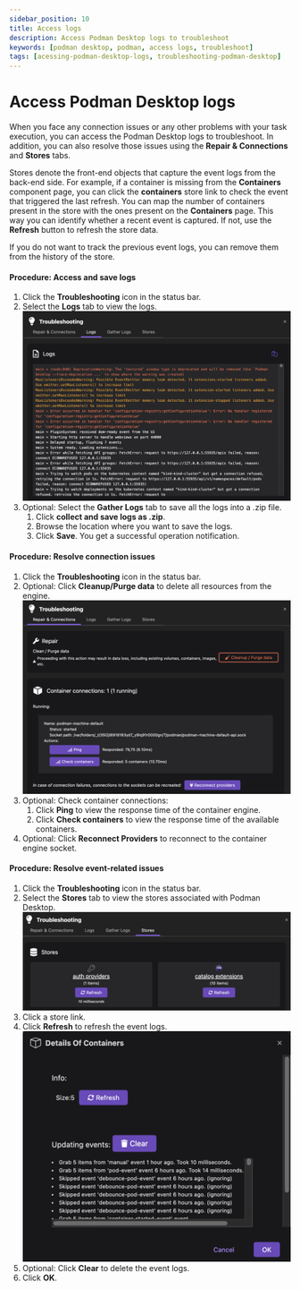```yaml
---
sidebar_position: 10
title: Access logs 
description: Access Podman Desktop logs to troubleshoot
keywords: [podman desktop, podman, access logs, troubleshoot]
tags: [acessing-podman-desktop-logs, troubleshooting-podman-desktop]
---
```


# Access Podman Desktop logs 

When you face any connection issues or any other problems with your task execution, you can access the Podman Desktop logs to troubleshoot. In addition, you can also resolve those issues using the **Repair & Connections** and **Stores** tabs.

Stores denote the front-end objects that capture the event logs from the back-end side. For example, if a container is missing from the **Containers** component page, you can click the **containers** store link to check the event that triggered the last refresh. You can map the number of containers present in the store with the ones present on the **Containers** page. This way you can identify whether a recent event is captured. If not, use the **Refresh** button to refresh the store data.  

If you do not want to track the previous event logs, you can remove them from the history of the store.

#### Procedure: Access and save logs

1. Click the **Troubleshooting** icon in the status bar.
1. Select the **Logs** tab to view the logs.
    ![accessing logs](img/access-logs.png)
1. Optional: Select the **Gather Logs** tab to save all the logs into a .zip file.
    1. Click **collect and save logs as .zip**.
    1. Browse the location where you want to save the logs.
    1. Click **Save**. You get a successful operation notification.

#### Procedure: Resolve connection issues

1. Click the **Troubleshooting** icon in the status bar.
1. Optional: Click **Cleanup/Purge data** to delete all resources from the engine.
    ![Repair & Connections tab](img/repair-and-connections-tab.png)
1. Optional: Check container connections:
    1. Click **Ping** to view the response time of the container engine.
    1. Click **Check containers** to view the response time of the available containers.
1. Optional: Click **Reconnect Providers** to reconnect to the container engine socket.


#### Procedure: Resolve event-related issues

1. Click the **Troubleshooting** icon in the status bar.
1. Select the **Stores** tab to view the stores associated with Podman Desktop.
    ![store tab](img/stores-tab.png)
1. Click a store link.
1. Click **Refresh** to refresh the event logs.
    ![refresh the event logs](img/refresh-event-logs.png)
1. Optional: Click **Clear** to delete the event logs.
1. Click **OK**.
